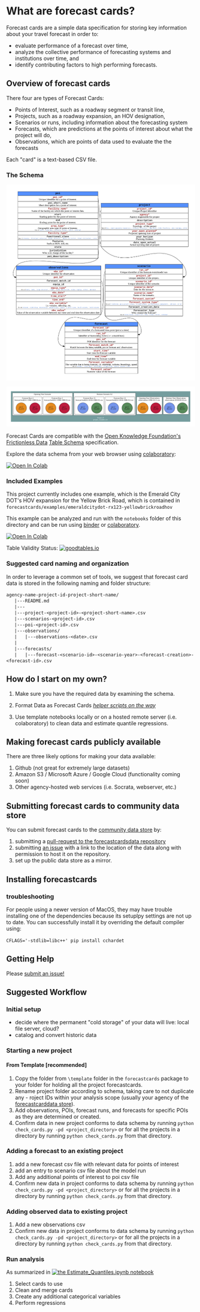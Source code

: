 # What are forecast cards?

Forecast cards are a simple data specification for storing key information about your travel forecast in order to:  
 - evaluate performance of a forecast over time,    
 - analyze the collective performance of forecasting systems and institutions over time, and
 - identify contributing factors to high performing forecasts.  


## Overview of forecast cards

There four are types of Forecast Cards:
 - Points of Interest, such as a roadway segment or transit line,
 - Projects, such as a roadway expansion, an HOV designation,
 - Scenarios or runs, including information about the forecasting system
 - Forecasts, which are predictions at the points of interest about what the project will do,
 - Observations, which are points of data used to evaluate the the forecasts

Each "card" is a text-based CSV file.  

### The Schema

![entity relationship diagram](spec/en/forecast-cards-erd.png?raw=true "Forecast Cards Schema Entity Relationship Diagram")

![Overview of data relationships](spec/en/forecast-cards-rg.png?raw=true "Forecast Cards Data Relationships")

Forecast Cards are compatible with the [Open Knowledge Foundation's]() [Frictionless Data](http://frictionlessdata.io) [Table Schema]( https://github.com/frictionlessdata/specs/blob/master/specs/table-schema.md) specification.

Explore the data schema from your web browser using [colaboratory](https://colab.research.google.com):

[![Open In Colab](https://colab.research.google.com/assets/colab-badge.svg)](https://colab.research.google.com/github/e-lo/forecastcards/blob/master/forecastcards/notebooks/Explore_Data_Schemas.ipynb)

### Included Examples

This project currently includes one example, which is the Emerald City DOT's HOV expansion for the Yellow Brick Road, which is contained in `forecastcards/examples/emeraldcitydot-rx123-yellowbrickroadhov`

This example can be analyzed and run with the `notebooks` folder of this directory and can be run using [binder](http://www.mybinder.org) or [colaboratory](https://colab.research.google.com).

[![Open In Colab](https://colab.research.google.com/assets/colab-badge.svg)](https://colab.research.google.com/github/e-lo/forecastcards/blob/master/forecastcards/notebooks/Estimate_Quantiles.ipynb)

Table Validity Status:  [![goodtables.io](https://goodtables.io/badge/github/e-lo/forecast-cards.svg)](https://goodtables.io/github/e-lo/forecastcards)

### Suggested card naming and organization

In order to leverage a common set of tools, we suggest that forecast card data is stored in the following naming and folder structure:

    agency-name-project-id-project-short-name/
       |---README.md
       |---
       |---project-<project-id>-<project-short-name>.csv
       |---scenarios-<project-id>.csv
       |---poi-<project-id>.csv
       |---observations/
       |   |---observations-<date>.csv
       |
       |---forecasts/
       |   |---forecast-<scenario-id>-<scenario-year>-<forecast-creation>-<forecast-id>.csv

## How do I start on my own?

1. Make sure you have the required data by examining the schema.

2. Format Data as Forecast Cards
*[helper scripts on the way](https://github.com/e-lo/forecastcards/issues/1)*

3. Use template notebooks locally or on a hosted remote server (i.e. colaboratory) to clean data and estimate quantile regressions.  

## Making forecast cards publicly available

There are three likely options for making your data available:
1. Github (not great for extremely large datasets)
2. Amazon S3 / Microsoft Azure / Google Cloud (functionality coming soon)
3. Other agency-hosted web services (i.e. Socrata, webserver, etc.)

## Submitting forecast cards to community data store

You can submit forecast cards to the [community data store](https://github.com/e-lo/forecastcardsdata) by:

1. submitting a [pull-request to the forecastcardsdata repository](https://github.com/e-lo/forecastcardsdata/pulls)
2. submitting [an issue](https://github.com/e-lo/forecastcardsdata/issues) with a link to the location of the data along with permission to host it on the repository.
3. set up the public data store as a mirror.


## Installing forecastcards

### troubleshooting

For people using a newer version of MacOS, they may have trouble installing one of the dependencies because its setuplpy settings are not up to date. You can successfully install it by overriding the default compiler using:

`CFLAGS='-stdlib=libc++' pip install cchardet`


## Getting Help

Please [submit an issue!](https://github.com/e-lo/forecastcards/issues)

## Suggested Workflow

### Initial setup

 - decide where the permanent "cold storage" of your data will live: local file server, cloud?
 - catalog and convert historic data

### Starting a new project

#### From Template [recommended]

1. Copy the folder from `\template` folder in the `forecastcards` package to your folder for holding all the project forecastcards.  
2. Rename project folder according to schema, taking care to not duplicate any - roject IDs within your analysis scope (usually your agency of the [forecastcarddata store](https://github.com/e-lo/forecastcarddata)).  
3. Add observations, POIs, forecast runs, and forecasts for specific POIs as they are determined or created.  
4. Confirm data in new project conforms to data schema by running `python check_cards.py -pd <project_directory>` or for all the projects in a directory by running `python check_cards.py` from that directory.

### Adding a forecast to an existing project

1. add a new forecast csv file with relevant data for points of interest  
2. add an entry to scenario csv file about the model run  
3. Add any additional points of interest to poi csv file  
4. Confirm new data in project conforms to data schema by running `python check_cards.py -pd <project_directory>` or for all the projects in a directory by running `python check_cards.py` from that directory.  

### Adding observed data to existing project

1. Add a new observations csv  
2. Confirm new data in project conforms to data schema by running `python check_cards.py -pd <project_directory>` or for all the projects in a directory by running `python check_cards.py` from that directory.  

### Run analysis

As summarized in [![the Estimate_Quantiles.ipynb notebook](https://colab.research.google.com/assets/colab-badge.svg)](https://colab.research.google.com/github/e-lo/forecastcards/blob/master/forecastcards/notebooks/Estimate_Quantiles.ipynb)

1. Select cards to use  
2. Clean and merge cards  
3. Create any additional categorical variables  
4. Perform regressions  
